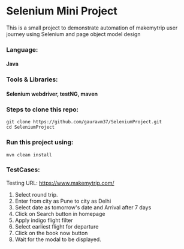 # Selenium Mini Project

This is a small project to demonstrate automation of makemytrip user journey using Selenium and page object model design

### Language:
#### Java

### Tools & Libraries:
#### Selenium webdriver, testNG, maven

### Steps to clone this repo:
```
git clone https://github.com/gauravm37/SeleniumProject.git
cd SeleniumProject
```
### Run this project using:
```
mvn clean install
```

### TestCases:
Testing URL: https://www.makemytrip.com/
1. Select round trip.
2. Enter from city as Pune to city as Delhi
3. Select date as tomorrow's date and Arrival after 7 days
4. Click on Search button in homepage
5. Apply indigo flight filter
6. Select earliest flight for departure
7. Click on the book now button
8. Wait for the modal to be displayed.
